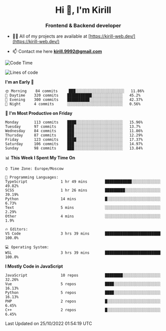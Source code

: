 <h1 align="center">Hi 👋, I'm Kirill</h1>
<h3 align="center">Frontend & Backend developer</h3>

- 👨‍💻 All of my projects are available at [https://kirill-web.dev/](https://kirill-web.dev/)

- 📫 Contact me here **kirill.9992@gmail.com**











<!--START_SECTION:waka-->
![Code Time](http://img.shields.io/badge/Code%20Time-1%2C160%20hrs%2030%20mins-blue)

![Lines of code](https://img.shields.io/badge/From%20Hello%20World%20I%27ve%20Written-526%20Thousand%20lines%20of%20code-blue)

**I'm an Early 🐤** 

```text
🌞 Morning    84 commits     ███░░░░░░░░░░░░░░░░░░░░░░   11.86% 
🌆 Daytime    320 commits    ███████████░░░░░░░░░░░░░░   45.2% 
🌃 Evening    300 commits    ██████████░░░░░░░░░░░░░░░   42.37% 
🌙 Night      4 commits      ░░░░░░░░░░░░░░░░░░░░░░░░░   0.56%

```
📅 **I'm Most Productive on Friday** 

```text
Monday       113 commits    ████░░░░░░░░░░░░░░░░░░░░░   15.96% 
Tuesday      97 commits     ███░░░░░░░░░░░░░░░░░░░░░░   13.7% 
Wednesday    84 commits     ███░░░░░░░░░░░░░░░░░░░░░░   11.86% 
Thursday     87 commits     ███░░░░░░░░░░░░░░░░░░░░░░   12.29% 
Friday       123 commits    ████░░░░░░░░░░░░░░░░░░░░░   17.37% 
Saturday     106 commits    ███░░░░░░░░░░░░░░░░░░░░░░   14.97% 
Sunday       98 commits     ███░░░░░░░░░░░░░░░░░░░░░░   13.84%

```


📊 **This Week I Spent My Time On** 

```text
⌚︎ Time Zone: Europe/Moscow

💬 Programming Languages: 
TypeScript               1 hr 49 mins        ████████████░░░░░░░░░░░░░   49.82% 
SCSS                     1 hr 26 mins        █████████░░░░░░░░░░░░░░░░   39.19% 
Python                   14 mins             █░░░░░░░░░░░░░░░░░░░░░░░░   6.73% 
Text                     5 mins              ░░░░░░░░░░░░░░░░░░░░░░░░░   2.29% 
Other                    4 mins              ░░░░░░░░░░░░░░░░░░░░░░░░░   1.9%

🔥 Editors: 
VS Code                  3 hrs 39 mins       █████████████████████████   100.0%

💻 Operating System: 
WSL                      3 hrs 39 mins       █████████████████████████   100.0%

```

**I Mostly Code in JavaScript** 

```text
JavaScript               10 repos            ████████░░░░░░░░░░░░░░░░░   32.26% 
Vue                      5 repos             ████░░░░░░░░░░░░░░░░░░░░░   16.13% 
Python                   5 repos             ████░░░░░░░░░░░░░░░░░░░░░   16.13% 
PHP                      2 repos             █░░░░░░░░░░░░░░░░░░░░░░░░   6.45% 
C++                      2 repos             █░░░░░░░░░░░░░░░░░░░░░░░░   6.45%

```



 Last Updated on 25/10/2022 01:54:19 UTC
<!--END_SECTION:waka-->
